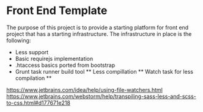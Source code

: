# Front End Template

The purpose of this project is to provide a starting platform for front end project that has a starting infrastructure.
The infrastructure in place is the following:

* Less support
* Basic requirejs implementation
* .htaccess basics ported from bootstrap
* Grunt task runner build tool
** Less compillation
** Watch task for less compilation
** 



https://www.jetbrains.com/idea/help/using-file-watchers.html
https://www.jetbrains.com/webstorm/help/transpiling-sass-less-and-scss-to-css.html#d177671e218